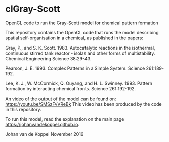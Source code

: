 # clGray-Scott
OpenCL code to run the Gray-Scott model for chemical pattern formation

This repository contains the OpenCL code that runs the model describing spatial self-organisation in a chemical, as published in the papers:

Gray, P., and S. K. Scott. 1983. Autocatalytic reactions in the isothermal, continuous stirred tank reactor - isolas and other forms of multistability. Chemical Engineering Science 38:29-43.

Pearson, J. E. 1993. Complex Patterns in a Simple System. Science 261:189-192.

Lee, K. J., W. McCormick, Q. Ouyang, and H. L. Swinney. 1993. Pattern formation by interacting chemical fronts. Science 261:192-192.

An video of the output of the model can be found on: https://youtu.be/SMSzFvVReBk This video has been produced by the code in this repository.

To run this model, read the explanation on the main page https://johanvandekoppel.github.io.

Johan van de Koppel November 2016
